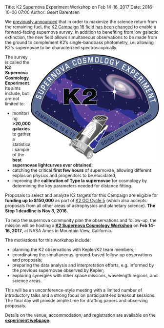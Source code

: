 Title: K2 Supernova Experiment Workshop on Feb 14-16, 2017
Date: 2016-10-06 07:00
Author: Geert Barentsen

We [previously announced](change-to-campaign-16-field-position-and-delay-to-go-cycle-5-deadline.html)
that in order to maximize the science return from the remaining fuel,
the [K2 Campaign 16 field has been changed](new-forward-facing-position-of-campaign-16-finalized.html)
to enable a forward-facing supernova survey.
In addition to benefiting from low galactic extinction,
the new field allows simultaneous observations to be made from the ground
to complement K2’s single-bandpass photometry,
i.e. allowing K2's supernovae to be characterized spectroscopically.

<a href='supernova-experiment'><img src='/images/k2/k2-supernova-cosmology-experiment.png' style='max-width:30em; float:right;'></a>

The survey is called the **K2 Supernova Cosmology Experiment**.
Its aims include, but are not limited to:

* monitoring **&gt;20,000 galaxies** to gather a statistical sample of the **best supernovae lightcurves ever obtained**;
* catching the critical **first few hours** of supernovae, 
allowing different explosion physics and progenitors to be elucidated;
* improving the **calibration of Type Ia supernovae** for cosmology 
by determining the key parameters needed for distance fitting.

Proposals to select and analyze K2 targets for this Campaign are eligible for **funding up to $150,000**  as part of <a href="/k2-proposing-targets.html">K2 GO Cycle 5</a>
(which also accepts proposals from all other areas of astrophysics and planetary science).
**The Step 1 deadline is Nov 3, 2016.**

To help the supernova community plan the observations and follow-up,
the mission will be hosting a 
**[K2 Supernova Cosmology Workshop](supernova-experiment)** 
on **Feb 14-16, 2017**,
at NASA Ames in Mountain View, California.

The motivations for this workshop include:

* planning the K2 observations with Kepler/K2 team members;
* coordinating the simultaneous, ground-based follow-up observations and proposals;
* preparing the data analysis and interpretation efforts, e.g. informed by the previous supernovae observed by Kepler;
* exploring synergies with other space missions, wavelength regions, and  science areas.

This will be an unconference-style meeting with a limited number of introductory talks and a strong focus on participant-led breakout sessions. The final day will provide ample time for drafting papers and observing proposals.

Details on the venue, accommodation, and registration are available
on the **[experiment webpage](supernova-experiment)**.
